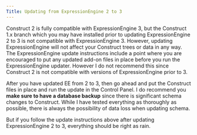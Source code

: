 ```yaml
---
Title: Updating from ExpressionEngine 2 to 3
---
```


Construct 2 is fully compatible with ExpressionEngine 3, but the Construct 1.x branch which you may have installed prior to updating ExpressionEngine 2 to 3 is not compatible with ExpressionEngine 3. However, updating ExpressionEngine will not affect your Construct trees or data in any way. The ExpressionEngine update instructions include a point where you are encouraged to put any updated add-on files in place before you run the ExpressionEngine updater. However I do not recommend this since Construct 2 is not compatible with versions of ExpressionEngine prior to 3.

After you have updated EE from 2 to 3, then go ahead and put the Construct files in place and run the update in the Control Panel. I do recommend you **make sure to have a database backup** since there is significant schema changes to Construct. While I have tested everything as thoroughly as possible, there is always the possibility of data loss when updating schema.

But if you follow the update instructions above after updating ExpressionEngine 2 to 3, everything should be right as rain.
